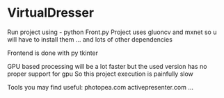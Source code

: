 # VirtualDresser

Run project using - python Front.py
Project uses gluoncv and mxnet so u will have to install them
... and lots of other dependencies

Frontend is done with py tkinter

GPU based processing will be a lot faster but the used version has no proper support for gpu
So this project execution is painfully slow

Tools you may find useful:
  photopea.com
  activepresenter.com
  ...
